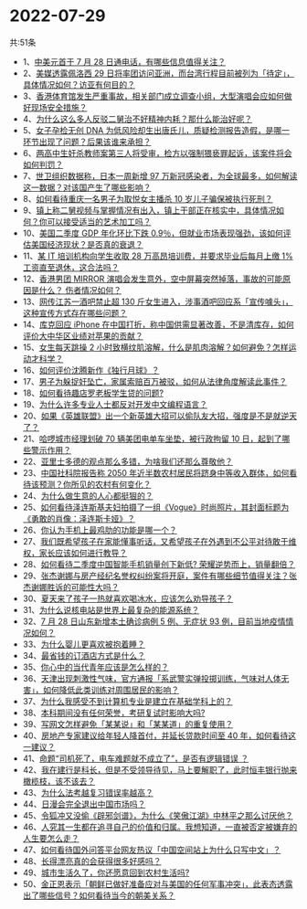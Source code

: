 # 2022-07-29
共:51条
- 1、[中美元首于 7 月 28 日通电话，有哪些信息值得关注？](https://www.zhihu.com/question/545839115)
- 2、[美媒透露佩洛西 29 日将率团访问亚洲，而台湾行程目前被列为「待定」，具体情况如何？访亚有何目的？](https://www.zhihu.com/question/545895562)
- 3、[香港体育馆发生严重事故，相关部门成立调查小组，大型演唱会应如何做好现场安全措施？](https://www.zhihu.com/question/545877133)
- 4、[为什么这么多人反驳二舅治不好精神内耗？那什么能治好呢？](https://www.zhihu.com/question/545592835)
- 5、[女子孕检无创 DNA 为低风险却生出唐氏儿，质疑检测报告造假，是哪一环节出现了问题？后果该谁来承担？](https://www.zhihu.com/question/545803456)
- 6、[两高中生奸杀教师案第三人将受审，检方以强制猥亵罪起诉，该案件将会如何判罚？](https://www.zhihu.com/question/545820141)
- 7、[世卫组织数据称，日本一周新增 97 万新冠感染者，为全球最多，如何解读这一数据？对该国产生了哪些影响？](https://www.zhihu.com/question/545770881)
- 8、[如何看待重庆一名男子为取悦女主播杀 10 岁儿子骗保被执行死刑？](https://www.zhihu.com/question/545814262)
- 9、[镇上称二舅视频与掌握情况有出入，镇上干部正在核实中，具体情况如何？你可以接受适当的艺术加工吗？](https://www.zhihu.com/question/545902441)
- 10、[美国二季度 GDP 年化环比下跌 0.9％，但就业市场表现强劲，该如何评估美国经济现状？是否真的衰退？](https://www.zhihu.com/question/545820945)
- 11、[某 IT 培训机构向学生收取 28 万高昂培训费，并要求毕业后每月上缴 1% 工资直至退休，这合法吗？](https://www.zhihu.com/question/545428662)
- 12、[香港男团 MIRROR 演唱会发生意外，空中屏幕突然掉落，事故的可能原因是什么？ 伤者情况如何？](https://www.zhihu.com/question/545870007)
- 13、[网传江苏一酒吧禁止超 130 斤女生进入，涉事酒吧回应系「宣传噱头」，这种宣传方式存在哪些问题？](https://www.zhihu.com/question/545778274)
- 14、[库克回应 iPhone 在中国打折，称中国供需显著改善，不是清库存，如何评价大中华区业绩对苹果的贡献？](https://www.zhihu.com/question/545878786)
- 15、[女生每天跳操 2 小时致横纹肌溶解，什么是肌肉溶解？如何避免？怎样运动才科学？](https://www.zhihu.com/question/545891625)
- 16、[如何评价沈腾新作《独行月球》？](https://www.zhihu.com/question/545543637)
- 17、[男子为躲捉奸坠亡，家属索赔百万被驳，如何从法律角度解读此事件？](https://www.zhihu.com/question/545698616)
- 18、[如何看待趣店罗老板学生贷的问题?](https://www.zhihu.com/question/544410865)
- 19、[为什么许多专业人士都反对开发中文编程语言？](https://www.zhihu.com/question/543857032)
- 20、[如果《英雄联盟》出一个新英雄大招可以偷队友大招，强度是不是就逆天了？](https://www.zhihu.com/question/533452408)
- 21、[哈啰城市经理划破 70 辆美团电单车坐垫，被行政拘留 10 日，起到了哪些警示作用？](https://www.zhihu.com/question/545623603)
- 22、[亚里士多德的观点那么多错，为啥我们还那么尊敬他？](https://www.zhihu.com/question/38520191)
- 23、[中国社科院报告称 2050 年近半数农村居民将跻身中等收入群体，如何看待该预测？你所见的农村有何变化？](https://www.zhihu.com/question/545658380)
- 24、[为什么做生意的人心都挺狠的？](https://www.zhihu.com/question/441121813)
- 25、[如何看待泽连斯基夫妇拍摄了一组《Vogue》时尚照片，其封面标题为《勇敢的肖像：泽连斯卡娅》？](https://www.zhihu.com/question/545592010)
- 26、[你认为手机上最鸡肋的功能是哪一个？](https://www.zhihu.com/question/447620352)
- 27、[我们既希望孩子在家能懂事听话，又希望孩子在外遇到不公平对待敢于维权，家长应该如何进行教导？](https://www.zhihu.com/question/543174789)
- 28、[如何看待二季度中国智能手机销量创下新低? 荣耀逆势而上，销量翻倍？](https://www.zhihu.com/question/545610249)
- 29、[张杰谢娜与房产经纪名誉权纠纷案将开庭，案件有哪些细节值得关注？张杰谢娜胜诉的可能性大吗？](https://www.zhihu.com/question/545774276)
- 30、[夏天来了孩子一热就喜欢喝冰水，应该怎么劝导孩子？](https://www.zhihu.com/question/394106390)
- 31、[为什么说核电站是世界上最复杂的能源系统？](https://www.zhihu.com/question/545702182)
- 32、[7 月 28 日山东新增本土确诊病例 5 例、无症状 93 例，目前当地疫情情况如何？](https://www.zhihu.com/question/545877274)
- 33、[为什么婴儿更喜欢被抱着睡？](https://www.zhihu.com/question/454465321)
- 34、[最省钱的订酒店方式是什么？](https://www.zhihu.com/question/426497953)
- 35、[你心中的当代青年应该是怎么样的？](https://www.zhihu.com/question/545897457)
- 36、[天津出现刺激性气味，官方通报「系武警实弹投掷训练，气味对人体无害」，如何降低此类训练对周围居民的影响？](https://www.zhihu.com/question/545748827)
- 37、[为什么我感受不到计算机专业是建立在基础学科上的？](https://www.zhihu.com/question/538847727)
- 38、[本科期间没有任何荣誉，考研复试时影响大吗?](https://www.zhihu.com/question/329340443)
- 39、[写网文怎样避免「某某说」和「某某道」的重复使用？](https://www.zhihu.com/question/345921656)
- 40、[房地产专家建议给年轻人降首付，并延长贷款时间至 40 年，如何看待这一建议？](https://www.zhihu.com/question/545728325)
- 41、[命题“司机死了，电车难题就不成立了”，是否有逻辑错误 ？](https://www.zhihu.com/question/544668133)
- 42、[我在建行是科长，但是不受领导待见，马上要解职了，此时恒丰银行抛来橄榄枝，该不该去？](https://www.zhihu.com/question/408395190)
- 43、[为什么法考越复习错误率越高？](https://www.zhihu.com/question/544341234)
- 44、[日漫会完全退出中国市场吗？](https://www.zhihu.com/question/545032574)
- 45、[令狐冲又没偷《辟邪剑谱》，为什么《笑傲江湖》中林平之那么讨厌他？](https://www.zhihu.com/question/322598791)
- 46、[人究其一生都在追寻自己的价值和归属。我想知道，一直被否定被嫌弃的人生要怎么走？](https://www.zhihu.com/question/545657964)
- 47、[如何看待国外问答平台网友热议「中国空间站上为什么只写中文」？](https://www.zhihu.com/question/545596132)
- 48、[长得漂亮真的会获得很多好感吗？](https://www.zhihu.com/question/447895641)
- 49、[城市生活久了，你还愿意回到农村生活吗?](https://www.zhihu.com/question/541580228)
- 50、[金正恩表示「朝鲜已做好准备应对与美国的任何军事冲突」，此表态透露出了哪些信号？如何看待当今的朝美关系？](https://www.zhihu.com/question/545728604)
